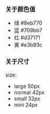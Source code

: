 ### 关于颜色值
- 绿 #8eb770
- 蓝 #709bb7
- 红 #d37171
- 黄 #e3b93c

### 关于尺寸
size: 
- large 50px
- normal 42px
- small 32px
- mini  24px
